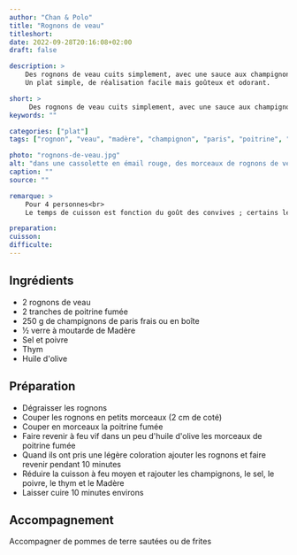 ```yaml
---
author: "Chan & Polo"
title: "Rognons de veau"
titleshort:
date: 2022-09-28T20:16:08+02:00
draft: false

description: >
    Des rognons de veau cuits simplement, avec une sauce aux champignons et au Madère.<br>
    Un plat simple, de réalisation facile mais goûteux et odorant.

short: >
     Des rognons de veau cuits simplement, avec une sauce aux champignons et au Madère
keywords: ""

categories: ["plat"]
tags: ["rognon", "veau", "madère", "champignon", "paris", "poitrine", "fumé"]

photo: "rognons-de-veau.jpg"
alt: "dans une cassolette en émail rouge, des morceaux de rognons de veau nappés d'une sauce d'un beau brun foncé"
caption: ""
source: ""

remarque: >
    Pour 4 personnes<br>
    Le temps de cuisson est fonction du goût des convives ; certains les préfèreront peu cuits, presque bleus, d'autres très cuits

preparation: 
cuisson: 
difficulte:
---
```



## Ingrédients
- 2 rognons de veau
- 2 tranches de poitrine fumée
- 250 g de champignons de paris frais ou en boîte
- ½ verre à moutarde de Madère
- Sel et poivre
- Thym
- Huile d'olive

## Préparation
- Dégraisser les rognons
- Couper les rognons en petits morceaux (2 cm de coté)
- Couper en morceaux la poitrine fumée
- Faire revenir à feu vif dans un peu d'huile d'olive les morceaux de poitrine fumée
- Quand ils ont pris une légère coloration ajouter les rognons et faire revenir pendant 10 minutes
- Réduire la cuisson à feu moyen et rajouter les champignons, le sel, le poivre, le thym et le Madère
- Laisser cuire 10 minutes environs
## Accompagnement
Accompagner de pommes de terre sautées ou de frites